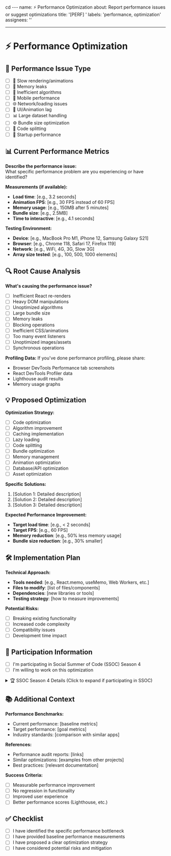 cd ---
name: ⚡ Performance Optimization
about: Report performance issues or suggest optimizations
title: '[PERF] '
labels: 'performance, optimization'
assignees: ''

---

# ⚡ Performance Optimization

## 🎯 Performance Issue Type

- [ ] 🐌 Slow rendering/animations
- [ ] 💾 Memory leaks
- [ ] 🔄 Inefficient algorithms
- [ ] 📱 Mobile performance
- [ ] 🌐 Network/loading issues
- [ ] 🎨 UI/Animation lag
- [ ] 📊 Large dataset handling
- [ ] ⚙️ Bundle size optimization
- [ ] 🔧 Code splitting
- [ ] 🚀 Startup performance

## 📊 Current Performance Metrics

**Describe the performance issue:**  
What specific performance problem are you experiencing or have identified?

**Measurements (if available):**

- **Load time**: [e.g., 3.2 seconds]
- **Animation FPS**: [e.g., 30 FPS instead of 60 FPS]
- **Memory usage**: [e.g., 150MB after 5 minutes]
- **Bundle size**: [e.g., 2.5MB]
- **Time to interactive**: [e.g., 4.1 seconds]

**Testing Environment:**

- **Device**: [e.g., MacBook Pro M1, iPhone 12, Samsung Galaxy S21]
- **Browser**: [e.g., Chrome 118, Safari 17, Firefox 119]
- **Network**: [e.g., WiFi, 4G, 3G, Slow 3G]
- **Array size tested**: [e.g., 100, 500, 1000 elements]

## 🔍 Root Cause Analysis

**What's causing the performance issue?**

- [ ] Inefficient React re-renders
- [ ] Heavy DOM manipulations
- [ ] Unoptimized algorithms
- [ ] Large bundle size
- [ ] Memory leaks
- [ ] Blocking operations
- [ ] Inefficient CSS/animations
- [ ] Too many event listeners
- [ ] Unoptimized images/assets
- [ ] Synchronous operations

**Profiling Data:**
If you've done performance profiling, please share:

- Browser DevTools Performance tab screenshots
- React DevTools Profiler data
- Lighthouse audit results
- Memory usage graphs

## 💡 Proposed Optimization

**Optimization Strategy:**

- [ ] Code optimization
- [ ] Algorithm improvement
- [ ] Caching implementation
- [ ] Lazy loading
- [ ] Code splitting
- [ ] Bundle optimization
- [ ] Memory management
- [ ] Animation optimization
- [ ] Database/API optimization
- [ ] Asset optimization

**Specific Solutions:**

1. [Solution 1: Detailed description]
2. [Solution 2: Detailed description]
3. [Solution 3: Detailed description]

**Expected Performance Improvement:**

- **Target load time**: [e.g., < 2 seconds]
- **Target FPS**: [e.g., 60 FPS]
- **Memory reduction**: [e.g., 50% less memory usage]
- **Bundle size reduction**: [e.g., 30% smaller]

## 🛠️ Implementation Plan

**Technical Approach:**

- **Tools needed**: [e.g., React.memo, useMemo, Web Workers, etc.]
- **Files to modify**: [list of files/components]
- **Dependencies**: [new libraries or tools]
- **Testing strategy**: [how to measure improvements]

**Potential Risks:**

- [ ] Breaking existing functionality
- [ ] Increased code complexity
- [ ] Compatibility issues
- [ ] Development time impact

## 🎯 Participation Information

- [ ] I'm participating in Social Summer of Code (SSOC) Season 4
- [ ] I'm willing to work on this optimization

<!--
The following section will only be shown if you're participating in SSOC Season 4.
Please fill this out if you checked the SSOC participation box above.
-->

<details>
<summary>🏆 SSOC Season 4 Details (Click to expand if participating in SSOC)</summary>

### SSOC Information

**Difficulty Level:**

- [ ] 🟢 Beginner (20 points) - Simple optimizations, asset compression
- [ ] 🟡 Intermediate (30 points) - React optimizations, algorithm improvements
- [ ] 🔴 Advanced (40 points) - Complex optimizations, architectural changes

**Estimated Time:** [e.g., 3-5 days, 1 week, 2 weeks]

**Skills Required:**

- [ ] JavaScript performance optimization
- [ ] React performance patterns
- [ ] Browser DevTools profiling
- [ ] Algorithm optimization
- [ ] Bundle analysis
- [ ] Memory management
- [ ] CSS/Animation optimization
- [ ] Web performance metrics

**Estimated Impact:**

- [ ] 🌟 High (Significant user experience improvement)
- [ ] 📈 Medium (Noticeable performance gain)
- [ ] 📊 Low (Minor optimization)

**Optimization Plan:**

- **Phase 1**: [Performance analysis and profiling]
- **Phase 2**: [Implementation of optimizations]
- **Phase 3**: [Testing and measurement]
- **Phase 4**: [Documentation and monitoring setup]

**Mentorship:**

- [ ] I can provide guidance for this optimization
- [ ] I need mentorship for this optimization
- [ ] This can be completed independently

</details>

## 📚 Additional Context

**Performance Benchmarks:**

- Current performance: [baseline metrics]
- Target performance: [goal metrics]
- Industry standards: [comparison with similar apps]

**References:**

- Performance audit reports: [links]
- Similar optimizations: [examples from other projects]
- Best practices: [relevant documentation]

**Success Criteria:**

- [ ] Measurable performance improvement
- [ ] No regression in functionality
- [ ] Improved user experience
- [ ] Better performance scores (Lighthouse, etc.)

## ✅ Checklist

- [ ] I have identified the specific performance bottleneck
- [ ] I have provided baseline performance measurements
- [ ] I have proposed a clear optimization strategy
- [ ] I have considered potential risks and mitigation
